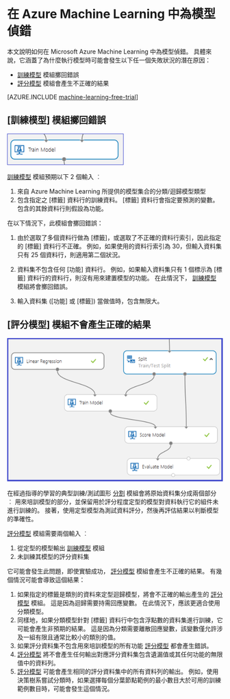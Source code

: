 <properties 
    pageTitle="在 Azure Machine Learning 中為模型偵錯 | Microsoft Azure" 
    description="說明如何在 Azure Machine Learning 中為模型偵錯。" 
    services="machine-learning"
    documentationCenter="" 
    authors="garyericson" 
    manager="paulettm" 
    editor="cgronlun"/>

<tags 
    ms.service="machine-learning" 
    ms.workload="data-services" 
    ms.tgt_pltfrm="na" 
    ms.devlang="na" 
    ms.topic="article" 
    ms.date="12/11/2015" 
    ms.author="bradsev;garye" />

# 在 Azure Machine Learning 中為模型偵錯

本文說明如何在 Microsoft Azure Machine Learning 中為模型偵錯。 具體來說，它涵蓋了為什麼執行模型時可能會發生以下任一個失敗狀況的潛在原因：

*  [訓練模型][train-model] 模組擲回錯誤 
*  [評分模型][score-model] 模組會產生不正確的結果 

[AZURE.INCLUDE [machine-learning-free-trial](../../includes/machine-learning-free-trial.md)]

## [訓練模型] 模組擲回錯誤

![image1](./media/machine-learning-debug-models/train_model-1.png)

 [訓練模型][train-model] 模組預期以下 2 個輸入 ︰

1. 來自 Azure Machine Learning 所提供的模型集合的分類/迴歸模型類型
2. 包含指定之 [標籤] 資料行的訓練資料。 [標籤] 資料行會指定要預測的變數。 包含的其餘資料行則假設為功能。

在以下情況下，此模組會擲回錯誤：

1. 由於選取了多個資料行做為 [標籤]，或選取了不正確的資料行索引，因此指定的 [標籤] 資料行不正確。 例如，如果使用的資料行索引為 30，但輸入資料集只有 25 個資料行，則適用第二個狀況。

2. 資料集不包含任何 [功能] 資料行。 例如，如果輸入資料集只有 1 個標示為 [標籤] 資料行的資料行，則沒有用來建置模型的功能。 在此情況下， [訓練模型][train-model] 模組將會擲回錯誤。

3. 輸入資料集 ([功能] 或 [標籤]) 當做值時，包含無限大。


## [評分模型] 模組不會產生正確的結果

![image2](./media/machine-learning-debug-models/train_test-2.png)

在經過指導的學習的典型訓練/測試圖形 [分割][split] 模組會將原始資料集分成兩個部分 ︰ 用來培訓模型的部分，並保留用於評分程度定型的模型對資料執行它的組件未進行訓練的。 接著，使用定型模型為測試資料評分，然後再評估結果以判斷模型的準確性。

 [評分模型][score-model] 模組需要兩個輸入 ︰

1. 從定型的模型輸出 [訓練模型][train-model] 模組
2. 未訓練其模型的評分資料集

它可能會發生此問題，即使實驗成功， [評分模型][score-model] 模組會產生不正確的結果。 有幾個情況可能會導致這個結果：

1. 如果指定的標籤是類別的資料來定型迴歸模型，將會不正確的輸出產生的 [評分模型][score-model] 模組。 這是因為迴歸需要持需回應變數。 在此情況下，應該更適合使用分類模型。 
2. 同樣地，如果分類模型針對 [標籤] 資料行中包含浮點數的資料集進行訓練，它可能會產生非預期的結果。 這是因為分類需要離散回應變數，該變數僅允許涉及一組有限且通常比較小的類別的值。
3. 如果評分資料集不包含用來培訓模型的所有功能 [評分模型][score-model] 都會產生錯誤。
4.  [評分模型][score-model] 將不會產生任何輸出對應評分資料集包含遺漏值或其任何功能的無限值中的資料列。
5.  [評分模型][score-model] 可能會產生相同的評分資料集中的所有資料列的輸出。 例如，使用決策樹系嘗試分類時，如果選擇每個分葉節點範例的最小數目大於可用的訓練範例數目時，可能會發生這個情況。


<!-- Module References -->
[score-model]: https://msdn.microsoft.com/library/azure/401b4f92-e724-4d5a-be81-d5b0ff9bdb33/
[split]: https://msdn.microsoft.com/library/azure/70530644-c97a-4ab6-85f7-88bf30a8be5f/
[train-model]: https://msdn.microsoft.com/library/azure/5cc7053e-aa30-450d-96c0-dae4be720977/
 

